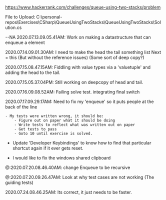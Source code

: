 https://www.hackerrank.com/challenges/queue-using-two-stacks/problem


File to Upload:
C:\personal-repos\Exercises\CSharp\QueueUsingTwoStacks\QueueUsingTwoStacks\Solution.cs


--NA 2020.07.13.09.05.41AM: Work on making a datastructure that can enqueue a element

<NA> 2020.07.14.09.01.30AM: I need to make the head the tail something list Next = this (But without the reference issues) (Some sort of deep copy?)

<NA> 2020.07.15.08.47.15AM: Fiddling with value types via a 'valuetuple' and adding the head to the tail.

<NA> 2020.07.15.05.37.04PM: Still working on deepcopy of head and tail.

<NA> 2020.07.16.09.08.52AM: Failing solve test. integrating final switch


<NA> 2020.07.17.09.29.17AM: Need to fix my 'enqueue' so it puts people at the back of the line


	- My tests were written wrong, it should be:
		- Figure out on paper what it should be doing
		- Write tests to reflect what was written out on paper
		- Get tests to pass
		- Goto 10 until exercise is solved.

   - Update 'Developer Keybindings' to know how to find that particular shortcut again if it ever gets reset.

   - I would like to fix the windows shared clipboard

   <NA> <DONE>@:2020.07.20.08.46.40AM: change Enqueue to be recursive

  <NA> <DONE>@:2020.07.20.09.26.47AM: Look at why test cases are not working (The guiding tests)

  <NA> 2020.07.24.08.46.25AM: Its correct, it just needs to be faster.